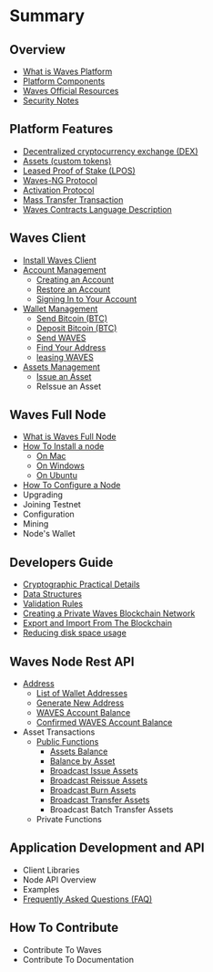 # Summary

## Overview

* [What is Waves Platform](README.md)
* [Platform Components](platform-components.md)
* [Waves Official Resources ](waves-official-resources.md)
* [Security Notes](security-notes.md)

## Platform Features

* [Decentralized cryptocurrency exchange \(DEX\)](decentralized-cryptocurrency-exchange-dex.md)
* [Assets \(custom tokens\)](assets-custom-tokens.md)
* [Leased Proof of Stake \(LPOS\)](leased-proof-of-stake-lpos.md)
* [Waves-NG Protocol](waves-ng-protocol.md)
* [Activation Protocol](activation-protocol.md)
* [Mass Transfer Transaction](mass-transfer-transaction.md)
* [Waves Contracts Language Description](waves-contracts-language-description.md)

## Waves Client

* [Install Waves Client](waves-client/install-waves-client.md)
* [Account Management](waves-client/account-management.md)
  * [Creating an Account](waves-client/account-management/creating-an-account.md)
  * [Restore an Account](waves-client/account-management/restore-an-account.md)
  * [Signing In to Your Account](waves-client/account-management/signing-in-to-your-account.md)
* [Wallet Management](waves-client/wallet-management.md)
  * [Send Bitcoin \(BTC\)](waves-client/send-bitcoin-btc.md)
  * [Deposit Bitcoin \(BTC\)](waves-client/deposit-bitcoin-btc.md)
  * [Send WAVES](waves-client/send-waves.md)
  * [Find Your Address](waves-client/find-your-address.md)
  * [leasing WAVES](waves-client/leasing-waves.md)
* [Assets Management](waves-client/assets-management.md)
  * [Issue an Asset](waves-client/assets-management/issue-an-asset.md)
  * ReIssue an Asset

## Waves Full Node

* [What is Waves Full Node ](waves-full-node/what-is-a-full-node.md)
* [How To Install a node](guidelines/how-to-install-a-node.md)
  * [On Mac](guidelines/how-to-install-a-node/on-mac.md)
  * [On Windows](guidelines/how-to-install-a-node/on-windows.md)
  * [On Ubuntu](guidelines/how-to-install-a-node/on-ubuntu.md)
* [How To Configure a Node](guidelines/how-to-configure-a-node.md)
* Upgrading
* Joining Testnet
* Configuration
* Mining
* Node's Wallet

## Developers Guide

* [Cryptographic Practical Details](guidelines/cryptographic-practical-details.md)
* [Data Structures](guidelines/data-structures.md)
* [Validation Rules](guidelines/validation-rules.md)
* [Creating a Private Waves Blockchain Network](guidelines/creating-a-private-waves-blockchain-network.md)
* [Export and Import From The Blockchain](guidelines/export-and-import-from-the-blockchain.md)
* [Reducing disk space usage](guidelines/reducing-disk-space-usage.md)

## Waves Node Rest API

* [Address](waves-node-rest-api/address.md)
  * [List of Wallet Addresses](/waves-node-rest-api/address.md#get-addresses)
  * [Generate New Address](/waves-node-rest-api/address.md#post-addresses)
  * [WAVES Account Balance](/waves-node-rest-api/address.md#get-addressesbalanceaddress)
  * [Confirmed WAVES Account Balance](/waves-node-rest-api/address.md#get-addressesbalanceaddressconfirmations)
* Asset Transactions
  * [Public Functions](waves-node-rest-api/public-functions.md)
    * [Assets Balance](/waves-node-rest-api/public-functions.md#get-assetsbalanceaddress)
    * [Balance by Asset](/waves-node-rest-api/public-functions.md#get-assetsbalanceaddressassetid)
    * [Broadcast Issue Assets](/waves-node-rest-api/public-functions.md#post-assetsbroadcastissue)
    * [Broadcast Reissue Assets](/waves-node-rest-api/address.md#post-assetsbroadcastreissue)
    * [Broadcast Burn Assets](/waves-node-rest-api/address.md#post-assetsbroadcastburn)
    * [Broadcast Transfer Assets](/waves-node-rest-api/address.md#post-assetsbroadcasttransfer)
    * Broadcast Batch Transfer Assets
  * Private Functions

## Application Development and API

* Client Libraries
* Node API Overview
* Examples
* [Frequently Asked Questions \(FAQ\)](application-development-and-api/frequently-asked-questions-faq.md)

## How To Contribute

* Contribute To Waves
* Contribute To Documentation

